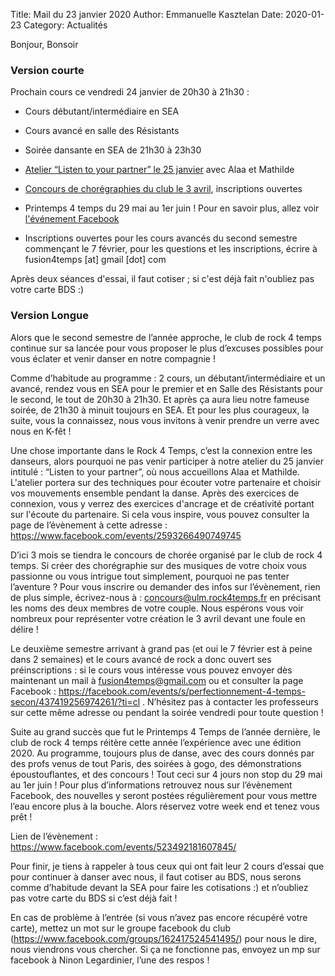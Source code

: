 Title: Mail du 23 janvier 2020 
Author: Emmanuelle Kasztelan
Date: 2020-01-23
Category: Actualités

Bonjour, Bonsoir

### Version courte

Prochain cours ce vendredi 24 janvier de 20h30 à 21h30 :

* Cours débutant/intermédiaire en SEA

* Cours avancé en salle des Résistants

* Soirée dansante en SEA de 21h30 à 23h30

* [Atelier “Listen to your partner” le 25 janvier](https://www.facebook.com/events/2593266490749745) avec Alaa et Mathilde

* [Concours de chorégraphies du club le 3 avril](https://www.facebook.com/events/426039771682252/), inscriptions ouvertes

* Printemps 4 temps du 29 mai au 1er juin ! Pour en savoir plus, allez voir [l'événement Facebook](https://www.facebook.com/events/523492181607845/)

* Inscriptions ouvertes pour les cours avancés du second semestre commençant le 7 février, pour les questions et les inscriptions, écrire à fusion4temps [at] gmail [dot] com

Après deux séances d'essai, il faut cotiser ; si c'est déjà fait n'oubliez pas votre carte BDS :)



### Version Longue

Alors que le second semestre de l’année approche, le club de rock 4 temps continue sur sa lancée pour vous proposer le plus d’excuses possibles pour vous éclater et venir danser en notre compagnie !

Comme d’habitude au programme : 2 cours, un débutant/intermédiaire et un avancé, rendez vous en SEA pour le premier et en Salle des Résistants pour le second, le tout de 20h30 à 21h30. Et après ça aura lieu notre fameuse soirée, de 21h30 à minuit toujours en SEA. Et pour les plus courageux, la suite, vous la connaissez, nous vous invitons à venir prendre un verre avec nous en K-fêt !

Une chose importante dans le Rock 4 Temps, c’est la connexion entre les danseurs, alors pourquoi ne pas venir participer à notre atelier du 25 janvier intitulé : “Listen to your partner”, où nous accueillons Alaa et Mathilde. L'atelier portera sur des techniques pour écouter votre partenaire et choisir vos mouvements ensemble pendant la danse. Après des exercices de connexion, vous y verrez des exercices d'ancrage et de créativité portant sur l'écoute du partenaire. Si cela vous inspire, vous pouvez consulter la page de l’évènement à cette adresse : https://www.facebook.com/events/2593266490749745

D’ici 3 mois se tiendra le concours de chorée organisé par le club de rock 4 temps. Si créer des chorégraphie sur des musiques de votre choix vous passionne ou vous intrigue tout simplement, pourquoi ne pas tenter l’aventure ? Pour vous inscrire ou demander des infos sur l’évènement, rien de plus simple, écrivez-nous à : concours@ulm.rock4temps.fr en précisant les noms des deux membres de votre couple. Nous espérons vous voir nombreux pour représenter votre création le 3 avril devant une foule en délire !

Le deuxième semestre arrivant à grand pas (et oui le 7 février est à peine dans 2 semaines) et le cours avancé de rock a donc ouvert ses préinscriptions :  si le cours vous intéresse vous pouvez envoyer dès maintenant un mail à fusion4temps@gmail.com ou et consulter la page Facebook : https://facebook.com/events/s/perfectionnement-4-temps-secon/437419256974261/?ti=cl . N’hésitez pas à contacter les professeurs sur cette même adresse ou pendant la soirée vendredi pour toute question !

Suite au grand succès  que fut le Printemps 4 Temps de l’année dernière, le club de rock 4 temps réitère cette année l’expérience avec une édition 2020. Au programme, toujours plus de danse, avec des cours donnés par des profs venus de tout Paris, des soirées à gogo, des démonstrations époustouflantes, et des concours ! Tout ceci sur 4 jours non stop du 29 mai au 1er juin ! Pour plus d’informations retrouvez nous sur l’évènement Facebook, des nouvelles y seront postées régulièrement pour vous mettre l’eau encore plus à la bouche. Alors réservez votre week end et tenez vous prêt ! 

Lien de l’évènement : https://www.facebook.com/events/523492181607845/

Pour finir, je tiens à rappeler à tous ceux qui ont fait leur 2 cours d’essai que pour continuer à danser avec nous, il faut cotiser au BDS, nous serons comme d’habitude devant la SEA pour faire les cotisations :) et n’oubliez pas votre carte du BDS si c’est déjà fait !

En cas de problème à l’entrée (si vous n’avez pas encore récupéré votre carte), mettez un mot sur le groupe facebook du club (https://www.facebook.com/groups/162417524541495/) pour nous le dire, nous viendrons vous chercher. Si ça ne fonctionne pas, envoyez un mp sur facebook à Ninon Legardinier, l’une des respos !

